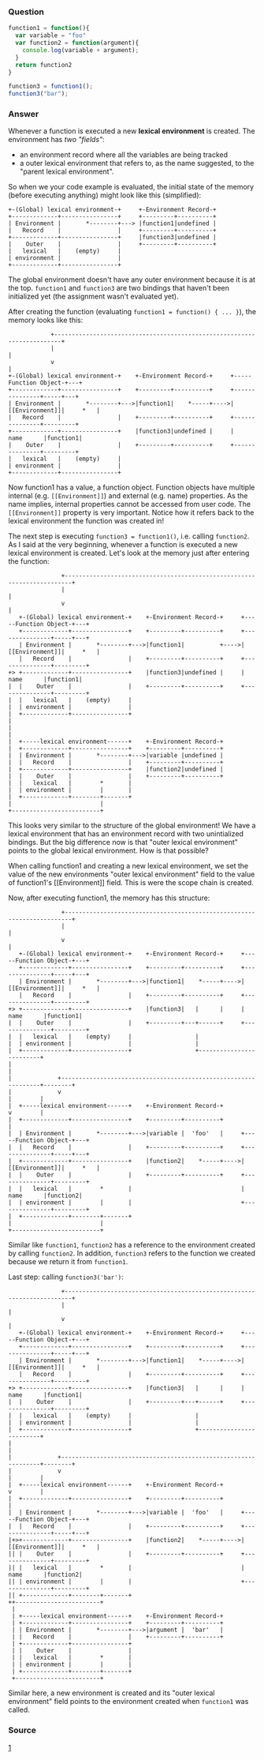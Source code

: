 ### Question

```js
function1 = function(){
  var variable = "foo"
  var function2 = function(argument){
    console.log(variable + argument);
  }
  return function2
}

function3 = function1();
function3("bar");
```

### Answer

Whenever a function is executed a new **lexical environment** is created. The environment has _two "fields"_: 
- an environment record where all the variables are being tracked
- a outer lexical environment that refers to, as the name suggested, to the "parent lexical environment".

So when we your code example is evaluated, the initial state of the memory (before executing anything) might look like this (simplified):

```
+-(Global) lexical environment-+     +-Environment Record-+
+-------------+----------------+     +---------+----------+
| Environment |       *--------+---> |function1|undefined |
|   Record    |                |     +---------+----------+
+-------------+----------------+     |function3|undefined |
|    Outer    |                |     +---------+----------+
|   lexical   |    (empty)     |
| environment |                |
+-------------+----------------+
```

The global environment doesn't have any outer environment because it is at the top. `function1` and `function3` are two bindings that
haven't been initialized yet (the assignment wasn't evaluated yet).

After creating the function (evaluating `function1 = function() { ... }`), the memory looks like this:

```
            +------------------------------------------------------------------------+
            |                                                                        |
            v                                                                        |
+-(Global) lexical environment-+    +-Environment Record-+     +-----Function Object-+---+
+-------------+----------------+    +---------+----------+     +---------------+-----+---+
| Environment |       *--------+--->|function1|    *-----+---->|[[Environment]]|     *   |
|   Record    |                |    +---------+----------+     +---------------+---------+
+-------------+----------------+    |function3|undefined |     |     name      |function1|
|    Outer    |                |    +---------+----------+     +---------------+---------+
|   lexical   |    (empty)     |
| environment |                |
+-------------+----------------+
```

Now function1 has a value, a function object. Function objects have multiple internal (e.g. `[[Environment]]`) and external (e.g. name)
properties. As the name implies, internal properties cannot be accessed from user code. The `[[Environment]]` property is very important.
Notice how it refers back to the lexical environment the function was created in!

The next step is executing `function3 = function1()`, i.e. calling `function2`. As I said at the very beginning, whenever a function is
executed a new lexical environment is created. Let's look at the memory just after entering the function:

```
               +------------------------------------------------------------------------+
               |                                                                        |
               v                                                                        |
   +-(Global) lexical environment-+    +-Environment Record-+     +-----Function Object-+---+
   +-------------+----------------+    +---------+----------+     +---------------+-----+---+
   | Environment |       *--------+--->|function1|          +---->|[[Environment]]|     *   |
   |   Record    |                |    +---------+----------+     +---------------+---------+
+> +-------------+----------------+    |function3|undefined |     |     name      |function1|
|  |    Outer    |                |    +---------+----------+     +---------------+---------+
|  |   lexical   |    (empty)     |
|  | environment |                |
|  +-------------+----------------+
|
|
|
|  +-----lexical environment------+    +-Environment Record-+
|  +-------------+----------------+    +---------+----------+
|  | Environment |       *--------+--->|variable |undefined |
|  |   Record    |                |    +---------+----------+
|  +-------------+----------------+    |function2|undefined |
|  |    Outer    |                |    +---------+----------+
|  |   lexical   |        *       |
|  | environment |        |       |
|  +-------------+--------+-------+
|                         |
+-------------------------+
```

This looks very similar to the structure of the global environment! We have a lexical environment that has an environment record with
two unintialized bindings. But the big difference now is that "outer lexical environment" points to the global lexical environment. 
How is that possible?

When calling function1 and creating a new lexical environment, we set the value of the new environments "outer lexical environment" field to the value of function1's [[Environment]] field. This is were the scope chain is created.

Now, after executing function1, the memory has this structure:

```
               +------------------------------------------------------------------------+
               |                                                                        |
               v                                                                        |
   +-(Global) lexical environment-+    +-Environment Record-+     +-----Function Object-+---+
   +-------------+----------------+    +---------+----------+     +---------------+-----+---+
   | Environment |       *--------+--->|function1|    *-----+---->|[[Environment]]|     *   |
   |   Record    |                |    +---------+----------+     +---------------+---------+
+> +-------------+----------------+    |function3|   |      |     |     name      |function1|
|  |    Outer    |                |    +---------+---+------+     +---------------+---------+
|  |   lexical   |    (empty)     |                  |
|  | environment |                |                  |
|  +-------------+----------------+                  +-------------------------+
|                                                                              |
|             +----------------------------------------------------------------+--------+
|             v                                                                |        |
|  +-----lexical environment------+    +-Environment Record-+                  v        |
|  +-------------+----------------+    +---------+----------+                           |
|  | Environment |       *--------+--->|variable |  'foo'   |     +-----Function Object-+---+
|  |   Record    |                |    +---------+----------+     +---------------+-----+---+
|  +-------------+----------------+    |function2|    *-----+---->|[[Environment]]|     *   |
|  |    Outer    |                |    +---------+----------+     +---------------+---------+
|  |   lexical   |        *       |                               |     name      |function2|
|  | environment |        |       |                               +---------------+---------+
|  +-------------+--------+-------+
|                         |
+-------------------------+
```

Similar like `function1`, `function2` has a reference to the environment created by calling `function2`. In addition, `function3` refers
to the function we created because we return it from `function1`.

Last step: calling `function3('bar')`:

```
               +------------------------------------------------------------------------+
               |                                                                        |
               v                                                                        |
   +-(Global) lexical environment-+    +-Environment Record-+     +-----Function Object-+---+
   +-------------+----------------+    +---------+----------+     +---------------+-----+---+
   | Environment |       *--------+--->|function1|    *-----+---->|[[Environment]]|     *   |
   |   Record    |                |    +---------+----------+     +---------------+---------+
+> +-------------+----------------+    |function3|   |      |     |     name      |function1|
|  |    Outer    |                |    +---------+---+------+     +---------------+---------+
|  |   lexical   |    (empty)     |                  |
|  | environment |                |                  |
|  +-------------+----------------+                  +-------------------------+
|                                                                              |
|             +----------------------------------------------------------------+--------+
|             v                                                                |        |
|  +-----lexical environment------+    +-Environment Record-+                  v        |
|  +-------------+----------------+    +---------+----------+                           |
|  | Environment |       *--------+--->|variable |  'foo'   |     +-----Function Object-+---+
|  |   Record    |                |    +---------+----------+     +---------------+-----+---+
|+>+-------------+----------------+    |function2|    *-----+---->|[[Environment]]|     *   |
|| |    Outer    |                |    +---------+----------+     +---------------+---------+
|| |   lexical   |        *       |                               |     name      |function2|
|| | environment |        |       |                               +---------------+---------+
|| +-------------+--------+-------+
++------------------------+
 |
 | +-----lexical environment------+    +-Environment Record-+
 | +-------------+----------------+    +---------+----------+
 | | Environment |       *--------+--->|argument |  'bar'   |
 | |   Record    |                |    +---------+----------+
 | +-------------+----------------+
 | |    Outer    |                |
 | |   lexical   |        *       |
 | | environment |        |       |
 | +-------------+--------+-------+
 +------------------------+
```

Similar here, a new environment is created and its "outer lexical environment" field points to the environment created when `function1`
was called.

### Source

[1](http://stackoverflow.com/questions/37491626/where-does-a-javascript-closure-live)
